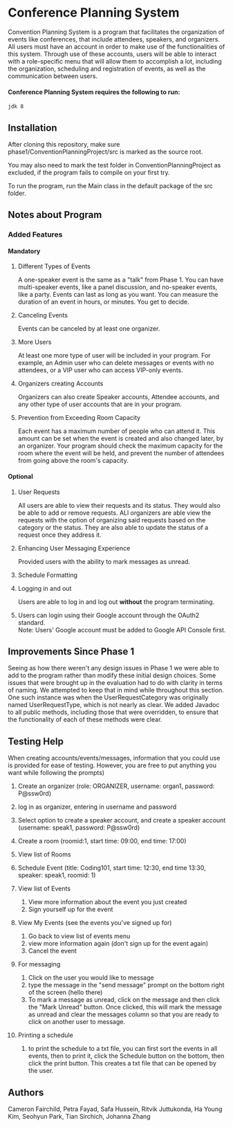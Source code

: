 # Conference Planning System

Convention Planning System is a program that facilitates the organization of events 
like conferences, that include attendees, speakers, and organizers. All users must
 have an account in order to make use of the functionalities of this system. 
 Through use of these accounts, users will be able to interact with a role-specific 
 menu that will allow them to accomplish a lot, including the organization, scheduling and 
 registration of events, as well as the communication between users.

#### Conference Planning System requires the following to run:

    jdk 8

## Installation

After cloning this repository, make sure phase1/ConventionPlanningProject/src is 
marked as the source root.

You may also need to mark the test folder in ConventionPlanningProject as excluded,
 if the program fails to compile on your first try.

To run the program, run the Main class in the default package of the src folder.

## Notes about Program

 ### Added Features
 
 #### Mandatory
 
 1. Different Types of Events
 
    A one-speaker event is the same as a "talk" 
    from Phase 1. You can have multi-speaker events, like a panel discussion, and no-speaker 
    events, like a party. Events can last as long as you want. You can measure the duration 
    of an event in hours, or minutes. You get to decide.
    
 2. Canceling Events
 
    Events can be canceled by at least one organizer.
    
 3. More Users
 
     At least one more type of user will be included in your program. For example, an Admin
     user who can delete messages or events with no attendees, or a VIP user who can access 
     VIP-only events.
     
 4. Organizers creating Accounts
 
    Organizers can also create Speaker accounts, Attendee accounts, and any other type of 
    user accounts that are in your program.
    
 5. Prevention from Exceeding Room Capacity
 
    Each event has a maximum number of people who can attend it. This amount can be set 
    when the event is created and also changed later, by an organizer. Your program should 
    check the maximum capacity for the room where the event will be held, and prevent the 
    number of attendees from going above the room's capacity.
 
 #### Optional
 
 1. User Requests
 
    All users are able to view their requests and its status. They would also be able
    to add or remove requests. ALl organizers are able view the requests with the option
    of organizing said requests based on the category or the status. They are also able
    to update the status of a request once they address it. 
    
 2. Enhancing User Messaging Experience
    
    Provided users with the ability to mark messages as unread.
 
 3. Schedule Formatting
 
 4. Logging in and out
    
    Users are able to log in and log out **without** the program terminating.
    
 5. Users can login using their Google account through the OAuth2 standard.   
    Note: Users' Google account must be added to Google API Console first.
    
## Improvements Since Phase 1

   Seeing as how there weren't any design issues in Phase 1 we were able to add to the program
   rather than modify these initial design choices. Some issues that were brought up in the evaluation 
   had to do with clarity in terms of naming. We attempted to keep that in mind while 
   throughout this section. One such instance was when the UserRequestCategory was
   originally named UserRequestType, which is not nearly as clear. We added Javadoc to all 
   public methods, including those that were overridden, to ensure that the functionality of each
   of these methods were clear. 

    
## Testing Help
When creating accounts/events/messages, information that you could use is provided
 for ease of testing. However, you are free to put anything you want while following the prompts)

1. Create an organizer
    (role: ORGANIZER, username: organ1, password: P@ssw0rd)

2. log in as organizer, entering in username and password

3. Select option to create a speaker account, and create a speaker account
        (username: speak1, password: P@ssw0rd)

4. Create a room
        (roomid:1, start time: 09:00, end time: 17:00)

5. View list of Rooms

6. Schedule Event
        (title: Coding101, start time: 12:30, end time 13:30, speaker: speak1, roomid: 1)

7. View list of Events
    1. View more information about the event you just created
    2. Sign yourself up for the event

8. View My Events (see the events you've signed up for)
    1. Go back to view list of events menu
    2. view more information again (don't sign up for the event again)
    3. Cancel the event
    
9. For messaging
    1. Click on the user you would like to message
    2. type the message in the "send message" prompt on the bottom right of the screen (hello there)
    3. To mark a message as unread, click on the message and then click the "Mark Unread" button. Once clicked, 
     this will mark the message as unread and clear the messages column so that you are ready to click on another user 
     to message.
10. Printing a schedule
    1. to print the schedule to a txt file, you can first sort the events in all events, then to print it, click the 
     Schedule button on the bottom, then click the print button. This creates a txt file that can be opened by the user.
## Authors
Cameron Fairchild, 
Petra Fayad, 
Safa Hussein, 
Ritvik Juttukonda, 
Ha Young Kim, 
Seohyun Park, 
Tian Sirchich, 
Johanna Zhang

